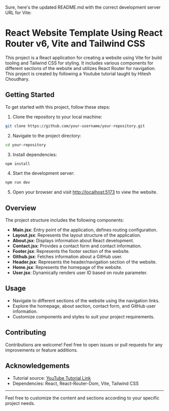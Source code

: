 Sure, here's the updated README.md with the correct development server URL for Vite:

# React Website Template Using React Router v6, Vite and Tailwind CSS

This project is a React application for creating a website using Vite for build tooling and Tailwind CSS for styling. It includes various components for different sections of the website and utilizes React Router for navigation. This project is created by following a Youtube tutorial taught by Hitesh Choudhary. 

## Getting Started

To get started with this project, follow these steps:

1. Clone the repository to your local machine:

```bash
git clone https://github.com/your-username/your-repository.git
```

2. Navigate to the project directory:

```bash
cd your-repository
```

3. Install dependencies:

```bash
npm install
```

4. Start the development server:

```bash
npm run dev
```

5. Open your browser and visit [http://localhost:5173](http://localhost:5173) to view the website.

## Overview

The project structure includes the following components:

- **Main.jsx**: Entry point of the application, defines routing configuration.
- **Layout.jsx**: Represents the layout structure of the application.
- **About.jsx**: Displays information about React development.
- **Contact.jsx**: Provides a contact form and contact information.
- **Footer.jsx**: Represents the footer section of the website.
- **Github.jsx**: Fetches information about a GitHub user.
- **Header.jsx**: Represents the header/navigation section of the website.
- **Home.jsx**: Represents the homepage of the website.
- **User.jsx**: Dynamically renders user ID based on route parameter.

## Usage

- Navigate to different sections of the website using the navigation links.
- Explore the homepage, about section, contact form, and GitHub user information.
- Customize components and styles to suit your project requirements.

## Contributing

Contributions are welcome! Feel free to open issues or pull requests for any improvements or feature additions.


## Acknowledgements

- Tutorial source: [YouTube Tutorial Link](https://www.youtube.com/watch?v=eLT2uiV7D8g)
- Dependencies: React, React-Router-Dom, Vite, Tailwind CSS


---

Feel free to customize the content and sections according to your specific project needs.